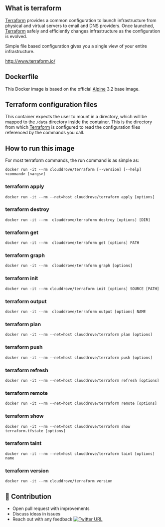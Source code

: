 ## What is terraform

[Terraform][1] provides a common configuration to launch infrastructure from physical and virtual servers to email and DNS providers. Once launched, [Terraform][1] safely and efficiently changes infrastructure as the configuration is evolved.

Simple file based configuration gives you a single view of your entire infrastructure.

http://www.terraform.io/

## Dockerfile

This Docker image is based on the official [Alpine][2] 3.2 base image.

## Terraform configuration files

This container expects the user to mount in a directory, which will be mapped to the `/data` directory inside the container.  This is the directory from which [Terraform][1] is configured to read the configuration files referenced by the commands you call.

## How to run this image

For most terraform commands, the run command is as simple as:

```
docker run -it --rm clouddrove/terraform [--version] [--help] <command> [<args>]
```

### terraform apply

```
docker run -it --rm --net=host clouddrove/terraform apply [options]
```

### terraform destroy

```
docker run -it --rm  clouddrove/terraform destroy [options] [DIR]
```

### terraform get

```
docker run -it --rm  clouddrove/terraform get [options] PATH
```

### terraform graph

```
docker run -it --rm  clouddrove/terraform graph [options]
```

### terraform init

```
docker run -it --rm clouddrove/terraform init [options] SOURCE [PATH]
```

### terraform output

```
docker run -it --rm  clouddrove/terraform output [options] NAME
```

### terraform plan

```
docker run -it --rm --net=host clouddrove/terraform plan [options]
```

### terraform push

```
docker run -it --rm --net=host clouddrove/terraform push [options]
```

### terraform refresh

```
docker run -it --rm --net=host clouddrove/terraform refresh [options]
```

### terraform remote

```
docker run -it --rm --net=host clouddrove/terraform remote [options]
```

### terraform show

```
docker run -it --rm --net=host clouddrove/terraform show terraform.tfstate [options]
```

### terraform taint

```
docker run -it --rm --net=host clouddrove/terraform taint [options] name
```

### terraform version

```
docker run -it --rm clouddrove/terraform version
```

## 👬 Contribution
- Open pull request with improvements
- Discuss ideas in issues
- Reach out with any feedback [![Twitter URL](https://img.shields.io/twitter/url/https/twitter.com/anmol_nagpal.svg?style=social&label=Follow%20%40anmol_nagpal)](https://twitter.com/anmol_nagpal)

[1]: http://www.terraform.io/ "Terraform"
[2]: https://registry.hub.docker.com/_/alpine "Alpine"
